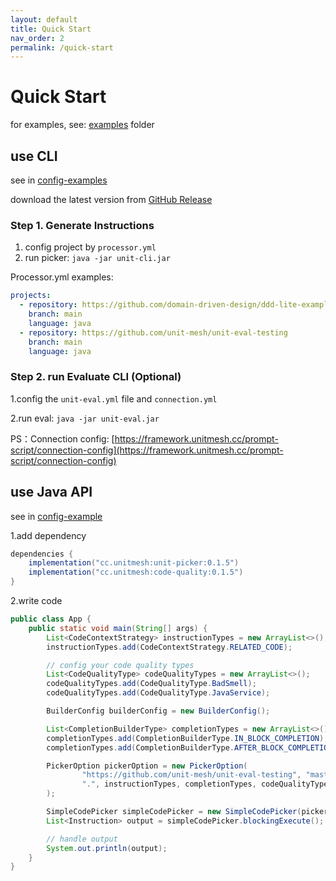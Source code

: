 ```yaml
---
layout: default
title: Quick Start
nav_order: 2
permalink: /quick-start
---
```


# Quick Start

for examples, see: [examples](https://github.com/unit-mesh/unit-eval/tree/master/examples) folder

## use CLI

see in [config-examples](https://github.com/unit-mesh/unit-eval/tree/master/examples/config-examples/)

download the latest version from [GitHub Release](https://github.com/unit-mesh/unit-eval/releases)

### Step 1. Generate Instructions

1. config project by `processor.yml`
2. run picker: `java -jar unit-cli.jar`

Processor.yml examples:

```yaml
projects:
  - repository: https://github.com/domain-driven-design/ddd-lite-example
    branch: main
    language: java
  - repository: https://github.com/unit-mesh/unit-eval-testing
    branch: main
    language: java
```

### Step 2. run Evaluate CLI (Optional)

1.config the `unit-eval.yml` file and `connection.yml`

2.run eval: `java -jar unit-eval.jar`

PS：Connection config: [https://framework.unitmesh.cc/prompt-script/connection-config](https://framework.unitmesh.cc/prompt-script/connection-config)

## use Java API

see in [config-example](examples/project-example/)

1.add dependency

```groovy
dependencies {
    implementation("cc.unitmesh:unit-picker:0.1.5")
    implementation("cc.unitmesh:code-quality:0.1.5")
}
```
2.write code
```java
public class App {
    public static void main(String[] args) {
        List<CodeContextStrategy> instructionTypes = new ArrayList<>();
        instructionTypes.add(CodeContextStrategy.RELATED_CODE);

        // config your code quality types
        List<CodeQualityType> codeQualityTypes = new ArrayList<>();
        codeQualityTypes.add(CodeQualityType.BadSmell);
        codeQualityTypes.add(CodeQualityType.JavaService);

        BuilderConfig builderConfig = new BuilderConfig();

        List<CompletionBuilderType> completionTypes = new ArrayList<>();
        completionTypes.add(CompletionBuilderType.IN_BLOCK_COMPLETION);
        completionTypes.add(CompletionBuilderType.AFTER_BLOCK_COMPLETION);

        PickerOption pickerOption = new PickerOption(
                "https://github.com/unit-mesh/unit-eval-testing", "master", "java",
                ".", instructionTypes, completionTypes, codeQualityTypes, builderConfig
        );

        SimpleCodePicker simpleCodePicker = new SimpleCodePicker(pickerOption);
        List<Instruction> output = simpleCodePicker.blockingExecute();

        // handle output
        System.out.println(output);
    }
}
```


